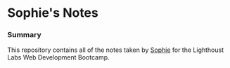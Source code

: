 # Sophie's Notes

### Summary
This repository contains all of the notes taken by [Sophie](https://github.com/sophdubs) for the Lighthoust Labs Web Development Bootcamp. 